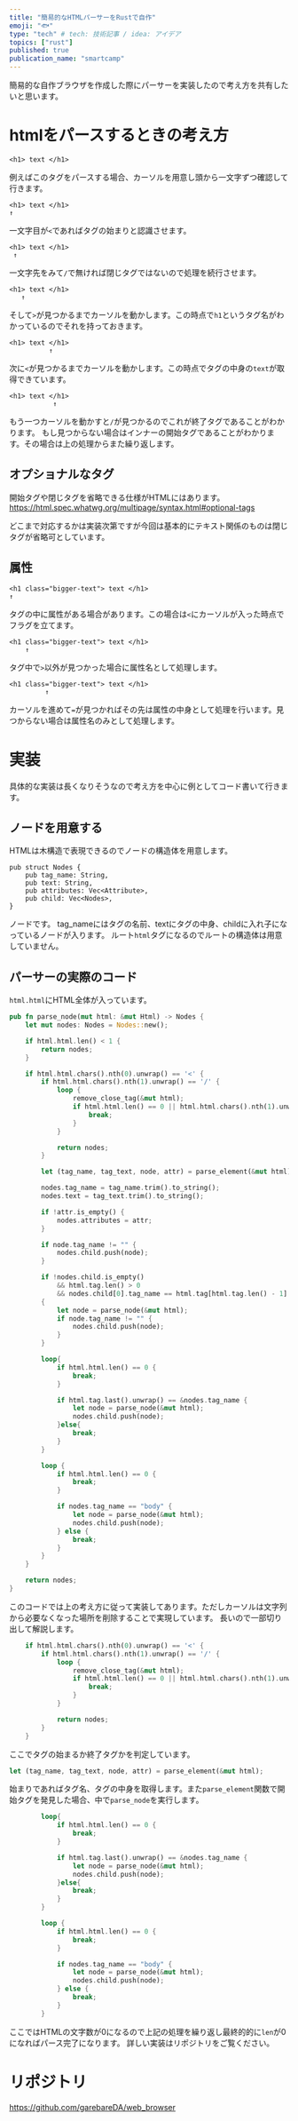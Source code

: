 ```yaml
---
title: "簡易的なHTMLパーサーをRustで自作"
emoji: "🐟"
type: "tech" # tech: 技術記事 / idea: アイデア
topics: ["rust"]
published: true
publication_name: "smartcamp"
---
```

簡易的な自作ブラウザを作成した際にパーサーを実装したので考え方を共有したいと思います。

# htmlをパースするときの考え方
```
<h1> text </h1>
```
例えばこのタグをパースする場合、カーソルを用意し頭から一文字ずつ確認して行きます。

```
<h1> text </h1>
↑
```
一文字目が`<`であればタグの始まりと認識させます。

```
<h1> text </h1>
 ↑
```
一文字先をみて`/`で無ければ閉じタグではないので処理を続行させます。

```
<h1> text </h1>
   ↑
```
そして`>`が見つかるまでカーソルを動かします。この時点で`h1`というタグ名がわかっているのでそれを持っておきます。

```
<h1> text </h1>
          ↑
```
次に`<`が見つかるまでカーソルを動かします。この時点でタグの中身の`text`が取得できています。

```
<h1> text </h1>
           ↑
```
もう一つカーソルを動かすと`/`が見つかるのでこれが終了タグであることがわかります。
もし見つからない場合はインナーの開始タグであることがわかります。その場合は上の処理からまた繰り返します。

## オプショナルなタグ
開始タグや閉じタグを省略できる仕様がHTMLにはあります。
https://html.spec.whatwg.org/multipage/syntax.html#optional-tags

どこまで対応するかは実装次第ですが今回は基本的にテキスト関係のものは閉じタグが省略可としています。

## 属性
```
<h1 class="bigger-text"> text </h1>
↑
```
タグの中に属性がある場合があります。この場合は`<`にカーソルが入った時点でフラグを立てます。

```
<h1 class="bigger-text"> text </h1>
    ↑
```
タグ中で`>`以外が見つかった場合に属性名として処理します。

```
<h1 class="bigger-text"> text </h1>
         ↑
```
カーソルを進めて`=`が見つかればその先は属性の中身として処理を行います。見つからない場合は属性名のみとして処理します。

# 実装
具体的な実装は長くなりそうなので考え方を中心に例としてコード書いて行きます。

## ノードを用意する
HTMLは木構造で表現できるのでノードの構造体を用意します。

```
pub struct Nodes {
    pub tag_name: String,
    pub text: String,
    pub attributes: Vec<Attribute>,
    pub child: Vec<Nodes>,
}
```
ノードです。
tag_nameにはタグの名前、textにタグの中身、childに入れ子になっているノードが入ります。
ルート`html`タグになるのでルートの構造体は用意していません。

## パーサーの実際のコード
`html.html`にHTML全体が入っています。

```rust
pub fn parse_node(mut html: &mut Html) -> Nodes {
    let mut nodes: Nodes = Nodes::new();

    if html.html.len() < 1 {
        return nodes;
    }

    if html.html.chars().nth(0).unwrap() == '<' {
        if html.html.chars().nth(1).unwrap() == '/' {
            loop {
                remove_close_tag(&mut html);
                if html.html.len() == 0 || html.html.chars().nth(1).unwrap() != '/' {
                    break;
                }
            }

            return nodes;
        }

        let (tag_name, tag_text, node, attr) = parse_element(&mut html);

        nodes.tag_name = tag_name.trim().to_string();
        nodes.text = tag_text.trim().to_string();

        if !attr.is_empty() {
            nodes.attributes = attr;
        }

        if node.tag_name != "" {
            nodes.child.push(node);
        }

        if !nodes.child.is_empty()
            && html.tag.len() > 0
            && nodes.child[0].tag_name == html.tag[html.tag.len() - 1]
        {
            let node = parse_node(&mut html);
            if node.tag_name != "" {
                nodes.child.push(node);
            }
        }

        loop{
            if html.html.len() == 0 {
                break;
            }

            if html.tag.last().unwrap() == &nodes.tag_name {
                let node = parse_node(&mut html);
                nodes.child.push(node);
            }else{
                break;
            }
        }

        loop {
            if html.html.len() == 0 {
                break;
            }

            if nodes.tag_name == "body" {
                let node = parse_node(&mut html);
                nodes.child.push(node);
            } else {
                break;
            }
        }
    }

    return nodes;
}
```
このコードでは上の考え方に従って実装してあります。ただしカーソルは文字列から必要なくなった場所を削除することで実現しています。
長いので一部切り出して解説します。

```rust
    if html.html.chars().nth(0).unwrap() == '<' {
        if html.html.chars().nth(1).unwrap() == '/' {
            loop {
                remove_close_tag(&mut html);
                if html.html.len() == 0 || html.html.chars().nth(1).unwrap() != '/' {
                    break;
                }
            }

            return nodes;
        }
    }
```
ここでタグの始まるか終了タグかを判定しています。

```rust
let (tag_name, tag_text, node, attr) = parse_element(&mut html);
```
始まりであればタグ名、タグの中身を取得します。また`parse_element`関数で開始タグを発見した場合、中で`parse_node`を実行します。

```rust
        loop{
            if html.html.len() == 0 {
                break;
            }

            if html.tag.last().unwrap() == &nodes.tag_name {
                let node = parse_node(&mut html);
                nodes.child.push(node);
            }else{
                break;
            }
        }

        loop {
            if html.html.len() == 0 {
                break;
            }

            if nodes.tag_name == "body" {
                let node = parse_node(&mut html);
                nodes.child.push(node);
            } else {
                break;
            }
        }
```
ここではHTMLの文字数が0になるので上記の処理を繰り返し最終的的に`len`が0になればパース完了になります。
詳しい実装はリポジトリをご覧ください。

# リポジトリ
https://github.com/garebareDA/web_browser